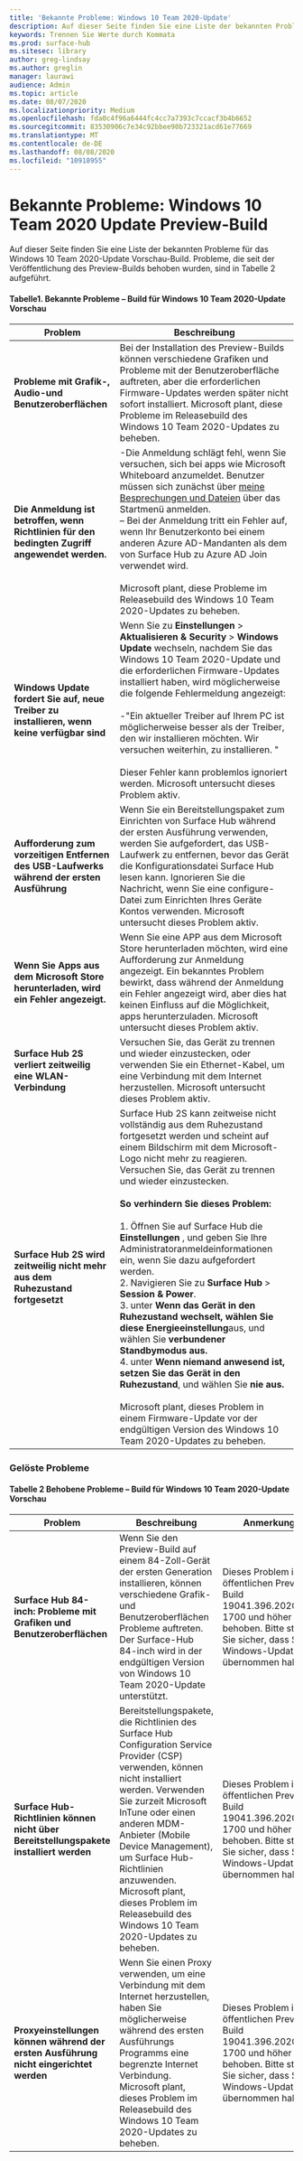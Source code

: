```yaml
---
title: 'Bekannte Probleme: Windows 10 Team 2020-Update'
description: Auf dieser Seite finden Sie eine Liste der bekannten Probleme bei der Aktualisierung von inpendel 10 Team 2020.
keywords: Trennen Sie Werte durch Kommata
ms.prod: surface-hub
ms.sitesec: library
author: greg-lindsay
ms.author: greglin
manager: laurawi
audience: Admin
ms.topic: article
ms.date: 08/07/2020
ms.localizationpriority: Medium
ms.openlocfilehash: fda0c4f96a6444fc4cc7a7393c7ccacf3b4b6652
ms.sourcegitcommit: 83530906c7e34c92bbee90b723321acd61e77669
ms.translationtype: MT
ms.contentlocale: de-DE
ms.lasthandoff: 08/08/2020
ms.locfileid: "10918955"
---
```

# Bekannte Probleme: Windows 10 Team 2020 Update Preview-Build 

Auf dieser Seite finden Sie eine Liste der bekannten Probleme für das Windows 10 Team 2020-Update Vorschau-Build. Probleme, die seit der Veröffentlichung des Preview-Builds behoben wurden, sind in Tabelle 2 aufgeführt. 

#### Tabelle1. Bekannte Probleme – Build für Windows 10 Team 2020-Update Vorschau 

| Problem                                                                     | Beschreibung                                                                                                                                                                                                                                                                                                                                                                                                                                                                                                                                                                                                                                                                                       |
| ------------------------------------------------------------------------- | ------------------------------------------------------------------------------------------------------------------------------------------------------------------------------------------------------------------------------------------------------------------------------------------------------------------------------------------------------------------------------------------------------------------------------------------------------------------------------------------------------------------------------------------------------------------------------------------------------------------------------------------------------------------------------------------------- |
| **Probleme mit Grafik-, Audio-und Benutzeroberflächen**                            | Bei der Installation des Preview-Builds können verschiedene Grafiken und Probleme mit der Benutzeroberfläche auftreten, aber die erforderlichen Firmware-Updates werden später nicht sofort installiert. Microsoft plant, diese Probleme im Releasebuild des Windows 10 Team 2020-Updates zu beheben.                                                                                                                                                                                                                                                                                                                                                                                                                                  |
| **Die Anmeldung ist betroffen, wenn Richtlinien für den bedingten Zugriff angewendet werden.**      | -Die Anmeldung schlägt fehl, wenn Sie versuchen, sich bei apps wie Microsoft Whiteboard anzumeldet. Benutzer müssen sich zunächst über [meine Besprechungen und Dateien](https://support.microsoft.com/help/4506480/sign-in-to-see-your-meetings-and-files-on-surface-hub) über das Startmenü anmelden.<br>– Bei der Anmeldung tritt ein Fehler auf, wenn Ihr Benutzerkonto bei einem anderen Azure AD-Mandanten als dem von Surface Hub zu Azure AD Join verwendet wird.<br><br>Microsoft plant, diese Probleme im Releasebuild des Windows 10 Team 2020-Updates zu beheben.                                                                                                                                                                                              |
| **Windows Update fordert Sie auf, neue Treiber zu installieren, wenn keine verfügbar sind** | Wenn Sie zu **Einstellungen**  >  **Aktualisieren & Security**  >  **Windows Update** wechseln, nachdem Sie das Windows 10 Team 2020-Update und die erforderlichen Firmware-Updates installiert haben, wird möglicherweise die folgende Fehlermeldung angezeigt:<br><br>-"Ein aktueller Treiber auf Ihrem PC ist möglicherweise besser als der Treiber, den wir installieren möchten. Wir versuchen weiterhin, zu installieren. "<br><br>Dieser Fehler kann problemlos ignoriert werden. Microsoft untersucht dieses Problem aktiv.                                                                                                                                                                                                                                                                              |
| **Aufforderung zum vorzeitigen Entfernen des USB-Laufwerks während der ersten Ausführung**               | Wenn Sie ein Bereitstellungspaket zum Einrichten von Surface Hub während der ersten Ausführung verwenden, werden Sie aufgefordert, das USB-Laufwerk zu entfernen, bevor das Gerät die Konfigurationsdatei Surface Hub lesen kann. Ignorieren Sie die Nachricht, wenn Sie eine configure-Datei zum Einrichten Ihres Geräte Kontos verwenden. Microsoft untersucht dieses Problem aktiv.                                                                                                                                                                                                                                                                                                                                                                          |
| **Wenn Sie Apps aus dem Microsoft Store herunterladen, wird ein Fehler angezeigt.**          | Wenn Sie eine APP aus dem Microsoft Store herunterladen möchten, wird eine Aufforderung zur Anmeldung angezeigt. Ein bekanntes Problem bewirkt, dass während der Anmeldung ein Fehler angezeigt wird, aber dies hat keinen Einfluss auf die Möglichkeit, apps herunterzuladen. Microsoft untersucht dieses Problem aktiv.                                                                                                                                                                                                                                                                                                                                                                                                                                                     |
| **Surface Hub 2S verliert zeitweilig eine WLAN-Verbindung**                  | Versuchen Sie, das Gerät zu trennen und wieder einzustecken, oder verwenden Sie ein Ethernet-Kabel, um eine Verbindung mit dem Internet herzustellen. Microsoft untersucht dieses Problem aktiv.                                                                                                                                                                                                                                                                                                                                                                                                                                                                                                                                        |
| **Surface Hub 2S wird zeitweilig nicht mehr aus dem Ruhezustand fortgesetzt**              | Surface Hub 2S kann zeitweise nicht vollständig aus dem Ruhezustand fortgesetzt werden und scheint auf einem Bildschirm mit dem Microsoft-Logo nicht mehr zu reagieren. Versuchen Sie, das Gerät zu trennen und wieder einzustecken.<br><br>**So verhindern Sie dieses Problem:**<br><br>1. Öffnen Sie auf Surface Hub die **Einstellungen** , und geben Sie Ihre Administratoranmeldeinformationen ein, wenn Sie dazu aufgefordert werden.<br>2. Navigieren Sie zu **Surface Hub**  >  **Session & Power**.<br>3. unter **Wenn das Gerät in den Ruhezustand wechselt, wählen Sie diese Energieeinstellung**aus, und wählen Sie **verbundener Standbymodus aus.**<br>4. unter **Wenn niemand anwesend ist, setzen Sie das Gerät in den Ruhezustand**, und wählen Sie **nie aus.**<br><br>Microsoft plant, dieses Problem in einem Firmware-Update vor der endgültigen Version des Windows 10 Team 2020-Updates zu beheben. |

 
### Gelöste Probleme

#### Tabelle 2 Behobene Probleme – Build für Windows 10 Team 2020-Update Vorschau 

 Problem                                                                  | Beschreibung                                                                                                                                                                                                                                                                                                               | Anmerkungen                                                                                                                                      |
| ---------------------------------------------------------------------- | ------------------------------------------------------------------------------------------------------------------------------------------------------------------------------------------------------------------------------------------------------------------------------------------------------------------------- | ------------------------------------------------------------------------------------------------------------------------------------------ |
| **Surface Hub 84-inch: Probleme mit Grafiken und Benutzeroberflächen**            | Wenn Sie den Preview-Build auf einem 84-Zoll-Gerät der ersten Generation installieren, können verschiedene Grafik-und Benutzeroberflächen Probleme auftreten. Der Surface-Hub 84-inch wird in der endgültigen Version von Windows 10 Team 2020-Update unterstützt.                                                                           | Dieses Problem ist im öffentlichen Preview-Build 19041.396.20200725-1700 und höher behoben. Bitte stellen Sie sicher, dass Sie alle Windows-Updates übernommen haben. |
| **Surface Hub-Richtlinien können nicht über Bereitstellungspakete installiert werden** | Bereitstellungspakete, die Richtlinien des Surface Hub Configuration Service Provider (CSP) verwenden, können nicht installiert werden. Verwenden Sie zurzeit Microsoft InTune oder einen anderen MDM-Anbieter (Mobile Device Management), um Surface Hub-Richtlinien anzuwenden. Microsoft plant, dieses Problem im Releasebuild des Windows 10 Team 2020-Updates zu beheben. | Dieses Problem ist im öffentlichen Preview-Build 19041.396.20200725-1700 und höher behoben. Bitte stellen Sie sicher, dass Sie alle Windows-Updates übernommen haben. |
| **Proxyeinstellungen können während der ersten Ausführung nicht eingerichtet werden**                   | Wenn Sie einen Proxy verwenden, um eine Verbindung mit dem Internet herzustellen, haben Sie möglicherweise während des ersten Ausführungs Programms eine begrenzte Internet Verbindung. Microsoft plant, dieses Problem im Releasebuild des Windows 10 Team 2020-Updates zu beheben.                                                                                                            | Dieses Problem ist im öffentlichen Preview-Build 19041.396.20200725-1700 und höher behoben. Bitte stellen Sie sicher, dass Sie alle Windows-Updates übernommen haben. |

 

